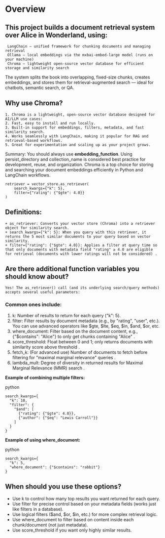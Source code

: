 # Overview
## This project builds a document retrieval system over Alice in Wonderland, using:
     LangChain — unified framework for chunking documents and managing retrieval
     Ollama — local embeddings via the mxbai-embed-large model (runs on your machine)
     Chroma — lightweight open-source vector database for efficient storage and similarity search

The system splits the book into overlapping, fixed-size chunks, creates embeddings, and stores them for retrieval-augmented search — ideal for chatbots, semantic search, or QA.


## Why use Chroma?
    1. Chroma is a lightweight, open-source vector database designed for AI/LLM use cases:
    2. Fast, easy to install and run locally.
    3. Built-in support for embeddings, filters, metadata, and fast similarity search.
    4. Works seamlessly with LangChain, making it popular for RAG and retrieval-based workflows.
    5. Great for experimentation and scaling up as your project grows.

Summary:
You should always use **embedding_function**. Using persist_directory and collection_name is considered best practice for development, reuse, and organization. Chroma is a top choice for storing and searching your document embeddings efficiently in Python and LangChain workflows.


```
retriever = vector_store.as_retriever(
    search_kwargs={"k": 5},
    filter={"rating": {"$gte": 4.0}}
)
```

## Definitions:
    + as_retriever: Converts your vector store (Chroma) into a retriever object for similarity search. 
    + search_kwargs={"k": 5}: When you query with this retriever, it returns the 5 most similar documents to your query based on vector similarity.
    + filter={"rating": {"$gte": 4.0}}: Applies a filter at query time so that only documents with metadata field "rating" ≥ 4.0 are eligible for retrieval (documents with lower ratings will not be considered) .

## Are there additional function variables you should know about?
    Yes! The as_retriever() call (and its underlying search/query methods) accepts several useful parameters:

### Common ones include:
1. k: Number of results to return for each query ("k": 5).
2. filter: Filter results by document metadata (e.g., by "rating", "user", etc.). You can use advanced operators like $gte, $lte, $eq, $in, $and, $or, etc. 
3. where_document: Filter based on the document content, e.g., {"$contains": "Alice"} to only get chunks containing "Alice" .
4. score_threshold: Float between 0 and 1; only returns documents with similarity score above threshold .
5. fetch_k: (For advanced use) Number of documents to fetch before filtering for "maximal marginal relevance" queries .
6. lambda_mult: Degree of diversity in returned results for Maximal Marginal Relevance (MMR) search .


**Example of combining multiple filters:**

python
```
search_kwargs={
  "k": 10,
  "filter": {
    "$and": [
      {"rating": {"$gte": 4.0}},
      {"author": {"$eq": "Lewis Carroll"}}
    ]
  }
}
```

**Example of using where_document:**

python
```
search_kwargs={
  "k": 5,
  "where_document": {"$contains": "rabbit"}
}
```

## When should you use these options?
+ Use k to control how many top results you want returned for each query.
+ Use filter for precise control based on your metadata fields (works just like filters in a database).
+ Use logical filters ($and, $or, $in, etc.) for more complex retrieval logic.
+ Use where_document to filter based on content inside each chunk/document (not just metadata).
+ Use score_threshold if you want only highly similar results.
